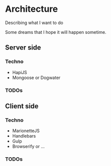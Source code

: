 # Architecture
Describing what I want to do

Some dreams that I hope it will happen sometime.

## Server side

### Techno

- HapiJS
- Mongoose or Dogwater

### TODOs



## Client side

### Techno

- MarionetteJS
- Handlebars
- Gulp
- Browserify or ...

### TODOs
